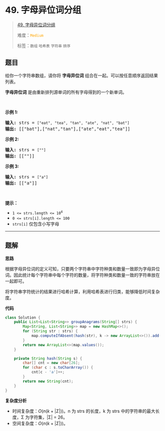 # 49. 字母异位词分组

> [49. 字母异位词分组](https://leetcode.cn/problems/group-anagrams/)
>
> 难度：<font color=orange>`Medium`</font>
>
> 标签：`数组` `哈希表` `字符串` `排序`

## 题目

<p>给你一个字符串数组，请你将 <strong>字母异位词</strong> 组合在一起。可以按任意顺序返回结果列表。</p>

<p><strong>字母异位词</strong> 是由重新排列源单词的所有字母得到的一个新单词。</p>

<p>&nbsp;</p>

<p><strong>示例 1:</strong></p>

<pre>
<strong>输入:</strong> strs = <code>["eat", "tea", "tan", "ate", "nat", "bat"]</code>
<strong>输出: </strong>[["bat"],["nat","tan"],["ate","eat","tea"]]</pre>

<p><strong>示例 2:</strong></p>

<pre>
<strong>输入:</strong> strs = <code>[""]</code>
<strong>输出: </strong>[[""]]
</pre>

<p><strong>示例 3:</strong></p>

<pre>
<strong>输入:</strong> strs = <code>["a"]</code>
<strong>输出: </strong>[["a"]]</pre>

<p>&nbsp;</p>

<p><strong>提示：</strong></p>

<ul>
	<li><code>1 &lt;= strs.length &lt;= 10<sup>4</sup></code></li>
	<li><code>0 &lt;= strs[i].length &lt;= 100</code></li>
	<li><code>strs[i]</code>&nbsp;仅包含小写字母</li>
</ul>


--------------------

## 题解

**思路**

根据字母异位词的定义可知，只要两个字符串中字符种类和数量一致即为字母异位词。因此统计每个字符串中每个字符的数量，将字符种类和数量一致的字符串放在一起即可。

将字符串字符统计的结果进行哈希计算，利用哈希表进行归类，能够降低时间复杂度。

**代码**

```java
class Solution {
    public List<List<String>> groupAnagrams(String[] strs) {
        Map<String, List<String>> map = new HashMap<>();
        for (String str : strs) {
            map.computeIfAbsent(hash(str), k -> new ArrayList<>()).add(str);
        }
        return new ArrayList<>(map.values());
    }

    private String hash(String s) {
        char[] cnt = new char[26];
        for (char c : s.toCharArray()) {
            cnt[c - 'a']++;
        }
        return new String(cnt);
    }
}
```

**复杂度分析**

- 时间复杂度：$O(n(k + |Σ|))$。n 为 strs 的长度，k 为 strs 中的字符串的最大长度，Σ 为字符集，|Σ| = 26。
- 空间复杂度：$O(n(k + |Σ|))$。
